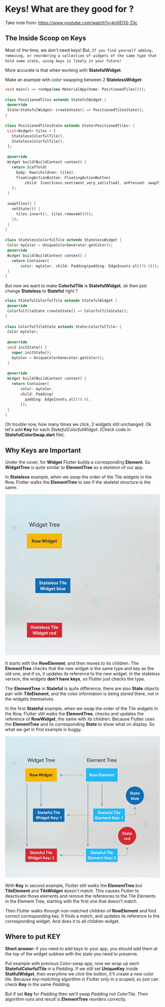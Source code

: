 # Keys! What are they good for ?

Take note from: https://www.youtube.com/watch?v=kn0EOS-ZiIc

## The Inside Scoop on Keys

Most of the time, we don't need keys! But, 
`If you find yourself adding, removing, or reordering a collection of widgets of the same type that hold some state, using keys is likely in your future!`

More accurate is that when working with **StatefulWidget**.

Make an example with color swapping between 2 **StatelessWidget**:

```dart
void main() => runApp(new MaterialApp(home: PositionedTiles()));

class PositionedTiles extends StatefulWidget {
 @override
 State<StatefulWidget> createState() => PositionedTilesState();
}

class PositionedTilesState extends State<PositionedTiles> {
 List<Widget> tiles = [
   StatelessColorfulTile(),
   StatelessColorfulTile(),
 ];

 @override
 Widget build(BuildContext context) {
   return Scaffold(
     body: Row(children: tiles),
     floatingActionButton: FloatingActionButton(
         child: Icon(Icons.sentiment_very_satisfied), onPressed: swapTiles),
   );
 }

 swapTiles() {
   setState(() {
     tiles.insert(1, tiles.removeAt(0));
   });
 }
}

class StatelessColorfulTile extends StatelessWidget {
 Color myColor = UniqueColorGenerator.getColor();
 @override
 Widget build(BuildContext context) {
   return Container(
       color: myColor, child: Padding(padding: EdgeInsets.all(70.0)));
 }
}
```

But now we want to make **ColorfulTile** is **StatefulWidget**, ok then just change **Stateless** to **Stateful** right ?

```dart
class StatefulColorfulTile extends StatefulWidget {
 @override
 ColorfulTileState createState() => ColorfulTileState();
}

class ColorfulTileState extends State<ColorfulTile> {
 Color myColor;

 @override
 void initState() {
   super.initState();
   myColor = UniqueColorGenerator.getColor();
 }

 @override
 Widget build(BuildContext context) {
   return Container(
       color: myColor,
       child: Padding(
         padding: EdgeInsets.all(70.0),
       ));
 }
}
```

Oh trouble now, how many times we click, 2 widgets still unchanged. Ok let's add **Key** for each *StatefulColorfulWidget*. (Check code in **StatefulColorSwap.dart** file).

## Why Keys are Important

Under the cover, for **Widget** Flutter builds a corresponding **Element**. So **WidgetTree** is quite similar to **ElementTree** as a skeleton of our app.

In **Stateless** example, when we swap the order of the Tile widgets in the Row, Flutter walks the **ElementTree** to see if the skeletal structure is the same.

![ElementTree_Stateless](img/1.gif)

It starts with the **RowElement**, and then moves to its children. The **ElementTree** checks that the new widget is the same type and key as the old one, and if so, it updates its reference to the new widget. In the stateless version, the widgets **don’t have keys**, so Flutter just checks the type.

The **ElementTree** in **Stateful** is quite difference, there are also **State** objects pair with **TileElement**, and the color information is being stored there, not in the widgets themselves.

In the first **Stateful** example, when we swap the order of the Tile widgets in the Row, Flutter still walks the **ElementTree**, checks and updates the reference of **RowWidget**, the same with its children. Because Flutter uses the **ElementTree** and its corresponding **State** to show what on display. So what we get in first example is buggy.

![ElementTree_Stateful](img/2.gif)

With **Key** in second example, Flutter still walks the **ElementTree** but **TileElement** and **TileWidget** doesn't match. This causes Flutter to deactivate those elements and remove the references to the Tile Elements in the Element Tree, starting with the first one that doesn’t match.

Then Flutter walks through non-matched children of **RowElement** and find correct corresponding key. It finds a match, and updates its reference to the corresponding widget. And does it to all children widget.

## Where to put KEY

**Short answer:** if you need to add keys to your app, you should add them at the top of the widget subtree with the state you need to preserve.

Put example with previous Color-swap app, now we wrap up each **StatefulColorfulTile** in a *Padding*. If we still set **UniqueKey** inside **StatfulWidget**, then everytime we click the button, it'll create a new color tile. Because *key-matching* algorithm in Flutter only in a scoped, so just can check **Key** in the same *Padding*.

But if set **Key** for *Padding* then we'll swap *Padding* not *ColorTile*. Then algorithm runs and result is **ElementTree** reorders correctly.


